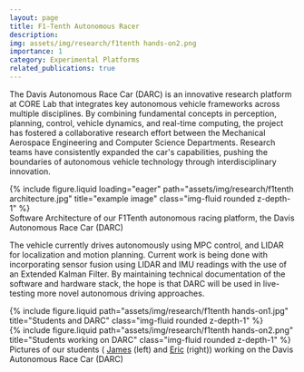 ```yaml
---
layout: page
title: F1-Tenth Autonomous Racer
description:
img: assets/img/research/f1tenth hands-on2.png
importance: 1
category: Experimental Platforms
related_publications: true
---
```


The Davis Autonomous Race Car (DARC) is an innovative research platform at CORE Lab that integrates key autonomous vehicle frameworks across multiple disciplines. By combining fundamental concepts in perception, planning, control, vehicle dynamics, and real-time computing, the project has fostered a collaborative research effort between the Mechanical Aerospace Engineering and Computer Science Departments. Research teams have consistently expanded the car's capabilities, pushing the boundaries of autonomous vehicle technology through interdisciplinary innovation.

<div class="row justify-content-sm-center">
    {% include figure.liquid loading="eager" path="assets/img/research/f1tenth architecture.jpg" title="example image" class="img-fluid rounded z-depth-1" %}
</div>
<div class="caption">
    Software Architecture of our F1Tenth autonomous racing platform, the Davis Autonomous Race Car (DARC)
</div>

The vehicle currently drives autonomously using MPC control, and LIDAR for localization and motion planning. Current work is being done with incorporating sensor fusion using LIDAR and IMU readings with the use of an Extended Kalman Filter. By maintaining technical documentation of the software and hardware stack, the hope is that DARC will be used in live-testing more novel autonomous driving approaches.

<div class="row justify-content-sm-center">
    <div class="col-sm-6 mt-3 mt-md-0">
        {% include figure.liquid path="assets/img/research/f1tenth hands-on1.jpg" title="Students and DARC" class="img-fluid rounded z-depth-1" %}
    </div>
    <div class="col-sm-6 mt-3 mt-md-0">
        {% include figure.liquid path="assets/img/research/f1tenth hands-on2.png" title="Students working on DARC" class="img-fluid rounded z-depth-1" %}
    </div>
</div>
<div class="caption">
    Pictures of our students ( <a href="https://nazari-lab.github.io/people/james/">James</a> (left) and <a href="https://nazari-lab.github.io/people/eric/">Eric</a> (right)) working on the Davis Autonomous Race Car (DARC)
</div>

